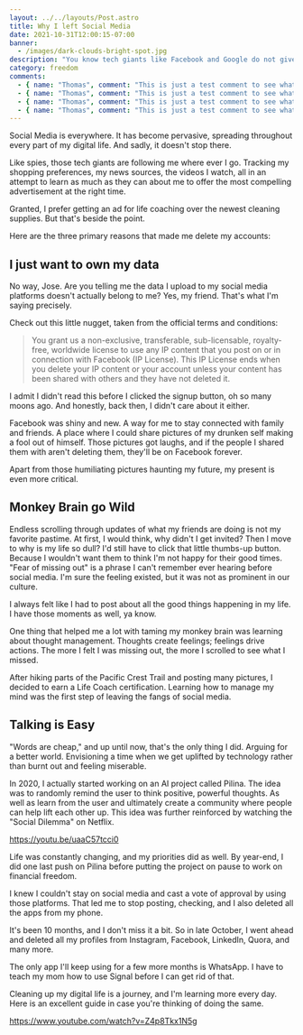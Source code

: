 ```yaml
---
layout: ../../layouts/Post.astro
title: Why I left Social Media
date: 2021-10-31T12:00:15-07:00
banner:
  - /images/dark-clouds-bright-spot.jpg
description: "You know tech giants like Facebook and Google do not give too much about privacy. And if you're anything like me, you're wondering: »Why should I give a cr**? I have nothing to hide.« Here are some of my reasons making me care and why I ultimately deleted my profiles."
category: freedom
comments:
  - { name: "Thomas", comment: "This is just a test comment to see what it looks like.", avatar: "https://avatars.dicebear.com/api/adventurer/6424e49c6af887cc8d0da2852709f3377e202ead.svg" }
  - { name: "Thomas", comment: "This is just a test comment to see what it looks like.", avatar: "https://avatars.dicebear.com/api/adventurer/6424e49c6af887cc8d0da2852709f3377e202ead.svg" }
  - { name: "Thomas", comment: "This is just a test comment to see what it looks like.", avatar: "https://avatars.dicebear.com/api/adventurer/6424e49c6af887cc8d0da2852709f3377e202ead.svg" }
  - { name: "Thomas", comment: "This is just a test comment to see what it looks like.", avatar: "https://avatars.dicebear.com/api/adventurer/6424e49c6af887cc8d0da2852709f3377e202ead.svg" }
---
```


Social Media is everywhere. It has become pervasive, spreading throughout every part of my digital life. And sadly, it doesn't stop there.

Like spies, those tech giants are following me where ever I go. Tracking my shopping preferences, my news sources, the videos I watch, all in an attempt to learn as much as they can about me to offer the most compelling advertisement at the right time.

Granted, I prefer getting an ad for life coaching over the newest cleaning supplies. But that's beside the point.

Here are the three primary reasons that made me delete my accounts: 
## I just want to own my data

No way, Jose. Are you telling me the data I upload to my social media platforms doesn't actually belong to me? Yes, my friend. That's what I'm saying precisely.

Check out this little nugget, taken from the official terms and conditions:

> You grant us a non-exclusive, transferable, sub-licensable, royalty-free, worldwide license to use any IP content that you post on or in connection with Facebook (IP License). This IP License ends when you delete your IP content or your account unless your content has been shared with others and they have not deleted it.

I admit I didn't read this before I clicked the signup button, oh so many moons ago. And honestly, back then, I didn't care about it either.

Facebook was shiny and new. A way for me to stay connected with family and friends. A place where I could share pictures of my drunken self making a fool out of himself. Those pictures got laughs, and if the people I shared them with aren't deleting them, they'll be on Facebook forever.

Apart from those humiliating pictures haunting my future, my present is even more critical.

## Monkey Brain go Wild

Endless scrolling through updates of what my friends are doing is not my favorite pastime. At first, I would think, why didn't I get invited? Then I move to why is my life so dull? I'd still have to click that little thumbs-up button. Because I wouldn't want them to think I'm not happy for their good times. "Fear of missing out" is a phrase I can't remember ever hearing before social media. I'm sure the feeling existed, but it was not as prominent in our culture.

I always felt like I had to post about all the good things happening in my life. I have those moments as well, ya know. 

One thing that helped me a lot with taming my monkey brain was learning about thought management. Thoughts create feelings; feelings drive actions. The more I felt I was missing out, the more I scrolled to see what I missed.

After hiking parts of the Pacific Crest Trail and posting many pictures, I decided to earn a Life Coach certification. Learning how to manage my mind was the first step of leaving the fangs of social media.

## Talking is Easy

"Words are cheap," and up until now, that's the only thing I did. Arguing for a better world. Envisioning a time when we get uplifted by technology rather than burnt out and feeling miserable.

In 2020, I actually started working on an AI project called Pilina. The idea was to randomly remind the user to think positive, powerful thoughts. As well as learn from the user and ultimately create a community where people can help lift each other up. This idea was further reinforced by watching the "Social Dilemma" on Netflix.

https://youtu.be/uaaC57tcci0

Life was constantly changing, and my priorities did as well. By year-end, I did one last push on Pilina before putting the project on pause to work on financial freedom.

I knew I couldn't stay on social media and cast a vote of approval by using those platforms. That led me to stop posting, checking, and I also deleted all the apps from my phone.

It's been 10 months, and I don't miss it a bit. So in late October, I went ahead and deleted all my profiles from Instagram, Facebook, LinkedIn, Quora, and many more.

The only app I'll keep using for a few more months is WhatsApp. I have to teach my mom how to use Signal before I can get rid of that.

Cleaning up my digital life is a journey, and I'm learning more every day. Here is an excellent guide in case you're thinking of doing the same.

https://www.youtube.com/watch?v=Z4p8Tkx1N5g
